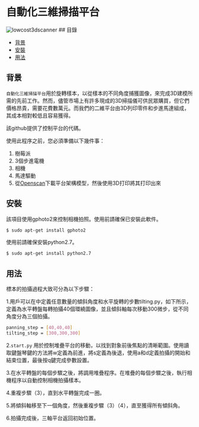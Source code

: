 # 自動化三維掃描平台
<img src="https://i.ibb.co/Qb9cCp0/lowcost3dscanner.png" alt="lowcost3dscanner" border="0">  
## 目錄

- [背景](#背景)
- [安裝](#安裝)
- [用法](#用法)


## 背景

`自動化三維掃描平台`用於旋轉樣本，以從樣本的不同角度捕獲圖像，來完成3D建模所需的先前工作。然而，儘管市場上有許多現成的3D掃描儀可供民眾購買，但它們價格昂貴，需要花費數萬元。而我們的二維平台由3D列印零件和步進馬達組成，其成本相對較低且容易獲得。

該github提供了控制平台的代碼。


使用此程序之前，您必須準備以下幾件事：

1. 樹莓派  
2. 3個步進電機  
3. 相機  
4. 馬達驅動  
5. 從[Openscan](https://www.thingiverse.com/thing:3050437)下載平台架構模型，然後使用3D打印將其打印出來  

## 安裝

該項目使用gphoto2來控制相機拍照。使用前請確保已安裝此軟件。

```sh
$ sudo apt-get install gphoto2
```
使用前請確保安裝python2.7。

```sh
$ sudo apt-get install python2.7
```

##  用法

標本的拍攝過程大致可分為以下步驟：

1.用戶可以在中定義任意數量的傾斜角度和水平旋轉的步數tilting.py，如下所示，定義為水平轉盤每轉拍攝40個環繞圖像，並且傾斜軸每次移動300微步，從不同角度分為三個拍攝。

```sh
panning_step = [40,40,40]
tilting_step = [300,300,300]
```
2.`start.py` 用於控制堆疊平台的移動，以找到對象前後焦點的清晰範圍。使用讀取鍵盤琴鍵的方法將w定義為前進，將s定義為後退，使用a和d定義拍攝的開始和結束位置，最後按q鍵完成參數設置。

3.在水平轉盤的每個步驟之後，將調用堆疊程序。在堆疊的每個步驟之後，執行相機程序以自動控制相機拍攝樣本。

4.重複步驟（3），直到水平轉盤完成一圈。

5.將傾斜軸移至下一個角度，然後重複步驟（3）（4），直至獲得所有傾斜角。

6.拍攝完成後，三軸平台返回初始位置。
